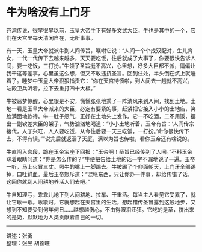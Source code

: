 # 牛为啥没有上门牙

齐湾传说，很早很早以前，玉皇大帝手下有好多文武大臣，牛也是其中的一个，它们在天宫里每天清闲自在，无所事事。

有一天，玉皇大帝就派牛到人间传旨，嘱咐它说：“人间一个个成双配对，生儿育女，一代一代传下去越来越多，天天要吃饭，往后就成了大事了，你要很快告诉人间，要一吃饭，三打扮。”牛领了圣旨挺不高兴，心里想，好多大臣都不派，偏偏让我干这等差事，心里虽这么想，但又不敢违抗圣旨。回到住处，半头倒在炕上就睡着了。睡梦中玉皇大帝狠狠指责它：“你在天宫待愤啦，到人间去一趟就不高兴，站殿卫兵听着，拉下去重打四十大板。”

牛被恶梦惊醒，心里很是不安，慌慌张张地乘了一阵清风来到人间，找到土地。土地一看是玉阜大帝派来的大臣，必定有要紧的事，赶紧把它接入小小的土地庙，笑脸满面地款待。牛一肚子怨气，正好在土地头上发作。它一不吃酒，二不用饭，摆出一副钦差大臣的架子，气势汹汹地喝道：“小小土地听着，玉帝有旨：‘人间传宗接代，人丁兴旺，人人要吃饭，从今往后要一天三吃饭，一打扮。’命你很快传下去，不得有误。””说完后就返洄了天庭，满以为旨也传啦，看你玉帝还有啥说的。

牛直闯入宫段，跪在玉帝宝座下回报：“玉帝啊！圣旨已经传到了人间。”不料玉帝眯着眼睛问道：“你是怎么传的？”牛便把告给土地的话一字不漏地说了一遍。玉帝一听，马上火冒三丈。照牛的嘴上一脚踢去。牛被踢了个仰面朝天，上门牙全部踢掉，口吐鲜血。最后玉帝怒斥道：“混帐东西，只让你办一件事，却给传错了话，这回你就到人间耕地养活人们去吧。”

牛自知理亏，乖乖儿地下到人间耕地、拉车、干重活。每当主人看见它受累了，就让它歇一歇。歌歇时，它就想起在天宫里的生活，想起错传圣冒露到这般地步，又想到不知要受到何年何日......越想越伤心，不由得眼泪汪狂。它吃的是草，挤出来的是奶，默默地为人类贡献着自己的一切。

---

讲述：张勇  
整理：张昱 胡拴旺

